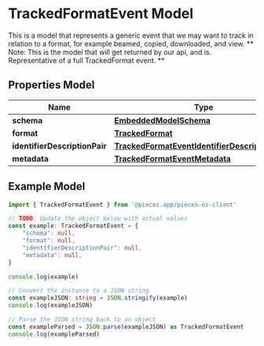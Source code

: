 
# TrackedFormatEvent Model

This is a model that represents a generic event that we may want to track in relation to a format, for example beamed, copied, downloaded, and view. ** Note: This is the model that will get returned by our api, and is. Representative of a full TrackedFormat event. **

## Properties Model

Name | Type
------------ | -------------
**schema** | [**EmbeddedModelSchema**](EmbeddedModelSchema)
**format** | [**TrackedFormat**](TrackedFormat)
**identifierDescriptionPair** | [**TrackedFormatEventIdentifierDescriptionPairs**](TrackedFormatEventIdentifierDescriptionPairs)
**metadata** | [**TrackedFormatEventMetadata**](TrackedFormatEventMetadata)

## Example Model

```typescript
import { TrackedFormatEvent } from '@pieces.app/pieces-os-client'

// TODO: Update the object below with actual values
const example: TrackedFormatEvent = {
    "schema": null,
    "format": null,
    "identifierDescriptionPair": null,
    "metadata": null,
}

console.log(example)

// Convert the instance to a JSON string
const exampleJSON: string = JSON.stringify(example)
console.log(exampleJSON)

// Parse the JSON string back to an object
const exampleParsed = JSON.parse(exampleJSON) as TrackedFormatEvent
console.log(exampleParsed)
```


